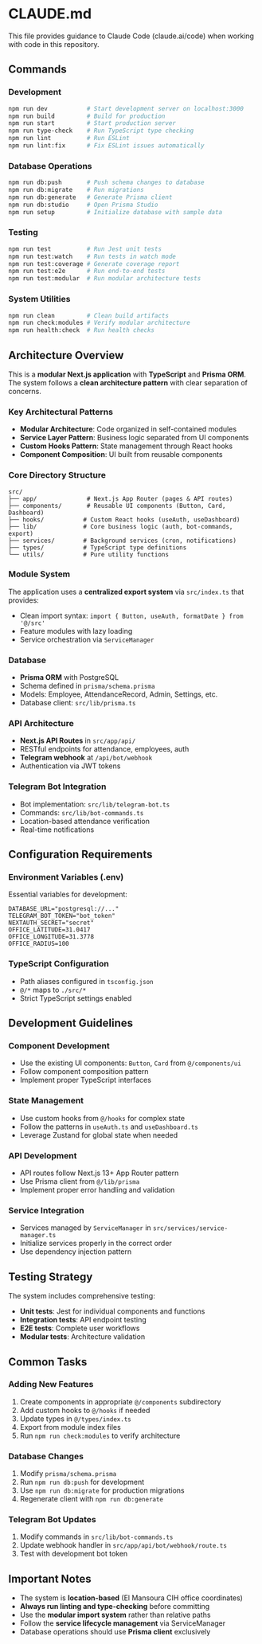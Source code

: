 # CLAUDE.md

This file provides guidance to Claude Code (claude.ai/code) when working with code in this repository.

## Commands

### Development
```bash
npm run dev           # Start development server on localhost:3000
npm run build         # Build for production
npm run start         # Start production server
npm run type-check    # Run TypeScript type checking
npm run lint          # Run ESLint
npm run lint:fix      # Fix ESLint issues automatically
```

### Database Operations
```bash
npm run db:push       # Push schema changes to database
npm run db:migrate    # Run migrations
npm run db:generate   # Generate Prisma client
npm run db:studio     # Open Prisma Studio
npm run setup         # Initialize database with sample data
```

### Testing
```bash
npm run test          # Run Jest unit tests
npm run test:watch    # Run tests in watch mode
npm run test:coverage # Generate coverage report
npm run test:e2e      # Run end-to-end tests
npm run test:modular  # Run modular architecture tests
```

### System Utilities
```bash
npm run clean         # Clean build artifacts
npm run check:modules # Verify modular architecture
npm run health:check  # Run health checks
```

## Architecture Overview

This is a **modular Next.js application** with **TypeScript** and **Prisma ORM**. The system follows a **clean architecture pattern** with clear separation of concerns.

### Key Architectural Patterns
- **Modular Architecture**: Code organized in self-contained modules
- **Service Layer Pattern**: Business logic separated from UI components
- **Custom Hooks Pattern**: State management through React hooks
- **Component Composition**: UI built from reusable components

### Core Directory Structure
```
src/
├── app/              # Next.js App Router (pages & API routes)
├── components/       # Reusable UI components (Button, Card, Dashboard)
├── hooks/           # Custom React hooks (useAuth, useDashboard)
├── lib/             # Core business logic (auth, bot-commands, export)
├── services/        # Background services (cron, notifications)
├── types/           # TypeScript type definitions
└── utils/           # Pure utility functions
```

### Module System
The application uses a **centralized export system** via `src/index.ts` that provides:
- Clean import syntax: `import { Button, useAuth, formatDate } from '@/src'`
- Feature modules with lazy loading
- Service orchestration via `ServiceManager`

### Database
- **Prisma ORM** with PostgreSQL
- Schema defined in `prisma/schema.prisma`
- Models: Employee, AttendanceRecord, Admin, Settings, etc.
- Database client: `src/lib/prisma.ts`

### API Architecture
- **Next.js API Routes** in `src/app/api/`
- RESTful endpoints for attendance, employees, auth
- **Telegram webhook** at `/api/bot/webhook`
- Authentication via JWT tokens

### Telegram Bot Integration
- Bot implementation: `src/lib/telegram-bot.ts`
- Commands: `src/lib/bot-commands.ts`
- Location-based attendance verification
- Real-time notifications

## Configuration Requirements

### Environment Variables (.env)
Essential variables for development:
```env
DATABASE_URL="postgresql://..."
TELEGRAM_BOT_TOKEN="bot_token"
NEXTAUTH_SECRET="secret"
OFFICE_LATITUDE=31.0417
OFFICE_LONGITUDE=31.3778
OFFICE_RADIUS=100
```

### TypeScript Configuration
- Path aliases configured in `tsconfig.json`
- `@/*` maps to `./src/*`
- Strict TypeScript settings enabled

## Development Guidelines

### Component Development
- Use the existing UI components: `Button`, `Card` from `@/components/ui`
- Follow component composition pattern
- Implement proper TypeScript interfaces

### State Management
- Use custom hooks from `@/hooks` for complex state
- Follow the patterns in `useAuth.ts` and `useDashboard.ts`
- Leverage Zustand for global state when needed

### API Development
- API routes follow Next.js 13+ App Router pattern
- Use Prisma client from `@/lib/prisma`
- Implement proper error handling and validation

### Service Integration
- Services managed by `ServiceManager` in `src/services/service-manager.ts`
- Initialize services properly in the correct order
- Use dependency injection pattern

## Testing Strategy

The system includes comprehensive testing:
- **Unit tests**: Jest for individual components and functions
- **Integration tests**: API endpoint testing
- **E2E tests**: Complete user workflows
- **Modular tests**: Architecture validation

## Common Tasks

### Adding New Features
1. Create components in appropriate `@/components` subdirectory
2. Add custom hooks to `@/hooks` if needed
3. Update types in `@/types/index.ts`
4. Export from module index files
5. Run `npm run check:modules` to verify architecture

### Database Changes
1. Modify `prisma/schema.prisma`
2. Run `npm run db:push` for development
3. Use `npm run db:migrate` for production migrations
4. Regenerate client with `npm run db:generate`

### Telegram Bot Updates
1. Modify commands in `src/lib/bot-commands.ts`
2. Update webhook handler in `src/app/api/bot/webhook/route.ts`
3. Test with development bot token

## Important Notes

- The system is **location-based** (El Mansoura CIH office coordinates)
- **Always run linting and type-checking** before committing
- Use the **modular import system** rather than relative paths
- Follow the **service lifecycle management** via ServiceManager
- Database operations should use **Prisma client** exclusively
